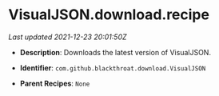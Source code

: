 # VisualJSON.download.recipe

_Last updated 2021-12-23 20:01:50Z_

- **Description**: Downloads the latest version of VisualJSON.

- **Identifier**: `com.github.blackthroat.download.VisualJSON`

- **Parent Recipes**: `None`
